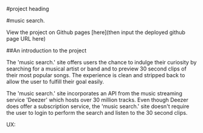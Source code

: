 #project heading

#music search. 

View the project on Github pages [here](then input the deployed github page URL here)

##An introduction to the project

The 'music search.' site offers users the chance to indulge their curiosity by searching for a musical artist or band and to preview 30 second clips of their most popular songs. The experience is clean and stripped back to allow the user to fulfill their goal easily.

The 'music search.' site incorporates an API from the music streaming service 'Deezer' which hosts over 30 million tracks. Even though Deezer does offer a subscription service, the 'music search.' site doesn't require the user to login to perform the search and listen to the 30 second clips.

UX:

